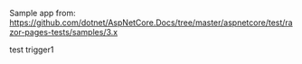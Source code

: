 Sample app from: https://github.com/dotnet/AspNetCore.Docs/tree/master/aspnetcore/test/razor-pages-tests/samples/3.x

test trigger1
